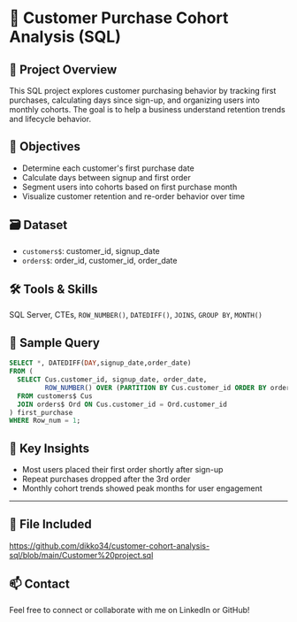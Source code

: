 
# 🧾 Customer Purchase Cohort Analysis (SQL)

## 🧩 Project Overview
This SQL project explores customer purchasing behavior by tracking first purchases, calculating days since sign-up, and organizing users into monthly cohorts. The goal is to help a business understand retention trends and lifecycle behavior.

## 🎯 Objectives
- Determine each customer's first purchase date
- Calculate days between signup and first order
- Segment users into cohorts based on first purchase month
- Visualize customer retention and re-order behavior over time

## 🗃️ Dataset
- `customers$`: customer_id, signup_date
- `orders$`: order_id, customer_id, order_date

## 🛠️ Tools & Skills
SQL Server, CTEs, `ROW_NUMBER()`, `DATEDIFF()`, `JOINS`, `GROUP BY`, `MONTH()`

## 🧠 Sample Query
```sql
SELECT *, DATEDIFF(DAY,signup_date,order_date)
FROM (
  SELECT Cus.customer_id, signup_date, order_date,
         ROW_NUMBER() OVER (PARTITION BY Cus.customer_id ORDER BY order_date) Row_num
  FROM customers$ Cus
  JOIN orders$ Ord ON Cus.customer_id = Ord.customer_id
) first_purchase
WHERE Row_num = 1;
```

## 📌 Key Insights
- Most users placed their first order shortly after sign-up
- Repeat purchases dropped after the 3rd order
- Monthly cohort trends showed peak months for user engagement

---

## 📁 File Included
https://github.com/dikko34/customer-cohort-analysis-sql/blob/main/Customer%20project.sql


## 📫 Contact
Feel free to connect or collaborate with me on LinkedIn or GitHub!
